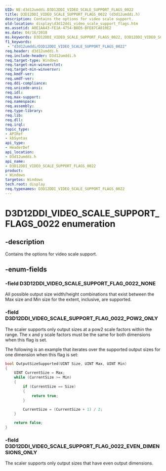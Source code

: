 ```yaml
---
UID: NE:d3d12umddi.D3D12DDI_VIDEO_SCALE_SUPPORT_FLAGS_0022
title: D3D12DDI_VIDEO_SCALE_SUPPORT_FLAGS_0022 (d3d12umddi.h)
description: Contains the options for video scale support.
old-location: display\d3d12ddi_video_scale_support_flags.htm
ms.assetid: A0E1AA43-FE1A-4754-B8E6-BFE87CA810E2
ms.date: 04/16/2018
ms.keywords: D3D12DDI_VIDEO_SCALE_SUPPORT_FLAGS_0022, D3D12DDI_VIDEO_SCALE_SUPPORT_FLAGS_0022 enumeration [Display Devices], D3D12DDI_VIDEO_SCALE_SUPPORT_FLAG_0020_NONE, D3D12DDI_VIDEO_SCALE_SUPPORT_FLAG_0022_EVEN_DIMENSIONS_ONLY, D3D12DDI_VIDEO_SCALE_SUPPORT_FLAG_0022_POW2_ONLY, d3d12umddi/D3D12DDI_VIDEO_SCALE_SUPPORT_FLAGS_0022, d3d12umddi/D3D12DDI_VIDEO_SCALE_SUPPORT_FLAG_0020_NONE, d3d12umddi/D3D12DDI_VIDEO_SCALE_SUPPORT_FLAG_0022_EVEN_DIMENSIONS_ONLY, d3d12umddi/D3D12DDI_VIDEO_SCALE_SUPPORT_FLAG_0022_POW2_ONLY, display.d3d12ddi_video_scale_support_flags
f1_keywords:
 - "d3d12umddi/D3D12DDI_VIDEO_SCALE_SUPPORT_FLAGS_0022"
req.header: d3d12umddi.h
req.include-header: D3d12umddi.h
req.target-type: Windows
req.target-min-winverclnt:
req.target-min-winversvr:
req.kmdf-ver:
req.umdf-ver:
req.ddi-compliance:
req.unicode-ansi:
req.idl:
req.max-support:
req.namespace:
req.assembly:
req.type-library:
req.lib:
req.dll:
req.irql:
topic_type:
- APIRef
- kbSyntax
api_type:
- HeaderDef
api_location:
- D3d12umddi.h
api_name:
- D3D12DDI_VIDEO_SCALE_SUPPORT_FLAGS_0022
product:
- Windows
targetos: Windows
tech.root: display
req.typenames: D3D12DDI_VIDEO_SCALE_SUPPORT_FLAGS_0022
---
```


# D3D12DDI_VIDEO_SCALE_SUPPORT_FLAGS_0022 enumeration


## -description


Contains the options for video scale support.


## -enum-fields




### -field D3D12DDI_VIDEO_SCALE_SUPPORT_FLAG_0022_NONE

All possible output size width/height combinations that exist between the Max size and Min size for the extent, inclusive, are supported.

### -field D3D12DDI_VIDEO_SCALE_SUPPORT_FLAG_0022_POW2_ONLY

The scaler supports only output sizes at a pow2 scale factors within the range. The x and y scale factors must be the same for both dimensions when this flag is set.

The following is an example that iterates over the supported output sizes for one dimension when this flag is set:

```c
bool OutputSizeSupported(UINT Size, UINT Max, UINT Min)
{
    UINT CurrentSize = Max;
    while (CurrentSize >= Min)
    {
        if (CurrentSize == Size)
        {
            return true;
        }

        CurrentSize = (CurrentSize + 1) / 2;
    }

    return false;
}
```

### -field D3D12DDI_VIDEO_SCALE_SUPPORT_FLAG_0022_EVEN_DIMENSIONS_ONLY

The scaler supports only output sizes that have even output dimensions.



